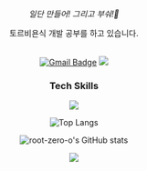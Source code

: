 <div align="center">

 
<br>

*일단 만들어! 그리고 부숴!🔨* <br>

토르비욘식 개발 공부를 하고 있습니다.
 <br>
 <br>

[![Gmail Badge](https://img.shields.io/badge/Gmail-d14836?style=flat-square&logo=Gmail&logoColor=white&link=rootzero17@gmail.com)](mailto:rootzero17@gmail.com)
 <a href="https://www.instagram.com/root_zero3o"><img src="https://img.shields.io/badge/Instagram-E4405F?style=flat-square&logo=Instagram&logoColor=white"/></a>

### Tech Skills

 
 <p herf="https://skillicons.dev">
  <img src="https://skillicons.dev/icons?i=js,ts,react,nextjs,firebase,styledcomponents,tailwindcss,redux,figma,git,graphql,apollo&perline=6"/>
</p>
 
 
![Top Langs](https://github-readme-stats.vercel.app/api/top-langs/?username=root-zero-o&layout=compact&theme=dark)<br>
 
 
 
 
![root-zero-o's GitHub stats](https://github-readme-stats.vercel.app/api?username=root-zero-o&show_icons=true&theme=dark)

<a href="https://opgc.me/#/users/root-zero-o" target="_blank"><img src="https://api.opgc.me/githubs/users/root-zero-o/tag/?theme=basic" /></a>

</div>
